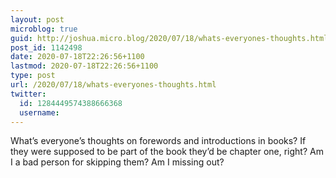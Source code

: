 ```yaml
---
layout: post
microblog: true
guid: http://joshua.micro.blog/2020/07/18/whats-everyones-thoughts.html
post_id: 1142498
date: 2020-07-18T22:26:56+1100
lastmod: 2020-07-18T22:26:56+1100
type: post
url: /2020/07/18/whats-everyones-thoughts.html
twitter:
  id: 1284449574388666368
  username: 
---
```

What’s everyone’s thoughts on forewords and introductions in books? If they were supposed to be part of the book they’d be chapter one, right? Am I a bad person for skipping them? Am I missing out?
